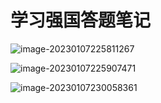 # 学习强国答题笔记

![image-20230107225811267](https://raw.githubusercontent.com/yangshuo2020/Images/master/image-20230107225811267.png?token=AKVGB4I4GOPDWR6JGFEQYG3DXGEMA)



![image-20230107225907471](https://raw.githubusercontent.com/yangshuo2020/Images/master/image-20230107225907471.png?token=AKVGB4KV7IH23E2Q6PMGEDTDXGEPQ)



![image-20230107230058361](https://raw.githubusercontent.com/yangshuo2020/Images/master/image-20230107230058361.png?token=AKVGB4I2ZXLAWLTUSWANOBTDXGEWQ)

